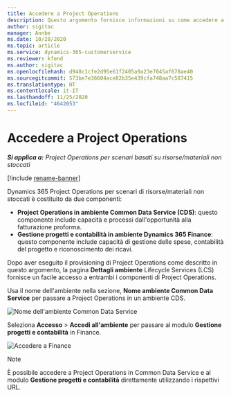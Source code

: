 ```yaml
---
title: Accedere a Project Operations
description: Questo argomento fornisce informazioni su come accedere a Project Operations da Lifecycle Services.
author: sigitac
manager: Annbe
ms.date: 10/28/2020
ms.topic: article
ms.service: dynamics-365-customerservice
ms.reviewer: kfend
ms.author: sigitac
ms.openlocfilehash: d948c1cfe2d95e61f2405a9a23e7045af678ae40
ms.sourcegitcommit: 573be7e36604ace82b35e439cfa748aa7c587415
ms.translationtype: HT
ms.contentlocale: it-IT
ms.lasthandoff: 11/25/2020
ms.locfileid: "4642053"
---
```

# <a name="navigate-project-operations"></a>Accedere a Project Operations

_**Si applica a:** Project Operations per scenari basati su risorse/materiali non stoccati_

[!include [rename-banner](~/includes/cc-data-platform-banner.md)]

Dynamics 365 Project Operations per scenari di risorse/materiali non stoccati è costituito da due componenti: 

 - **Project Operations in ambiente Common Data Service (CDS)**: questo componente include capacità e processi dall'opportunità alla fatturazione proforma. 
 - **Gestione progetti e contabilità in ambiente Dynamics 365 Finance**: questo componente include capacità di gestione delle spese, contabilità del progetto e riconoscimento dei ricavi. 

Dopo aver eseguito il provisioning di Project Operations come descritto in questo argomento, la pagina **Dettagli ambiente** Lifecycle Services (LCS) fornisce un facile accesso a entrambi i componenti di Project Operations.  

Usa il nome dell'ambiente nella sezione, **Nome ambiente Common Data Service** per passare a Project Operations in un ambiente CDS. 

  ![Nome dell'ambiente Common Data Service](./media/environment-name.PNG)

Seleziona **Accesso** > **Accedi all'ambiente** per passare al modulo **Gestione progetti e contabilità** in Finance.  

   ![Accedere a Finance](./media/environment-login.PNG)

> [!NOTE]
> È possibile accedere a Project Operations in Common Data Service e al modulo **Gestione progetti e contabilità** direttamente utilizzando i rispettivi URL. 
